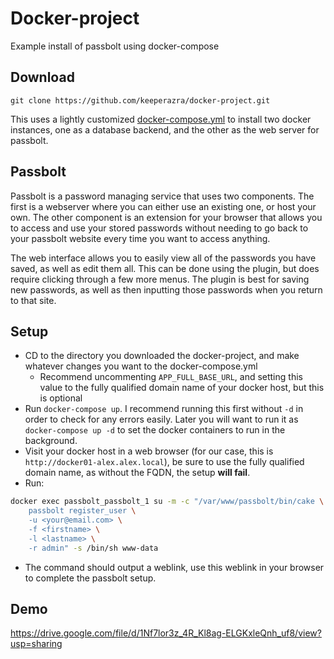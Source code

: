 # Docker-project

Example install of passbolt using docker-compose

## Download

`git clone https://github.com/keeperazra/docker-project.git`

This uses a lightly customized [docker-compose.yml](https://github.com/keeperazra/docker-project/blob/master/docker-compose.yml) to install two docker instances, one as a database backend, and the other as the web server for passbolt.

## Passbolt

Passbolt is a password managing service that uses two components. The first is a webserver where you can either use an existing one, or host your own. The other component is an extension for your browser that allows you to access and use your stored passwords without needing to go back to your passbolt website every time you want to access anything.

The web interface allows you to easily view all of the passwords you have saved, as well as edit them all. This can be done using the plugin, but does require clicking through a few more menus. The plugin is best for saving new passwords, as well as then inputting those passwords when you return to that site.

## Setup

* CD to the directory you downloaded the docker-project, and make whatever changes you want to the docker-compose.yml
    * Recommend uncommenting `APP_FULL_BASE_URL`, and setting this value to the fully qualified domain name of your docker host, but this is optional
* Run `docker-compose up`. I recommend running this first without `-d` in order to check for any errors easily. Later you will want to run it as `docker-compose up -d` to set the docker containers to run in the background.
* Visit your docker host in a web browser (for our case, this is `http://docker01-alex.alex.local`), be sure to use the fully qualified domain name, as without the FQDN, the setup **will fail**.
* Run:
```sh
docker exec passbolt_passbolt_1 su -m -c "/var/www/passbolt/bin/cake \
    passbolt register_user \
    -u <your@email.com> \
    -f <firstname> \
    -l <lastname> \
    -r admin" -s /bin/sh www-data
```
* The command should output a weblink, use this weblink in your browser to complete the passbolt setup.

## Demo

https://drive.google.com/file/d/1Nf7lor3z_4R_Kl8ag-ELGKxleQnh_uf8/view?usp=sharing
